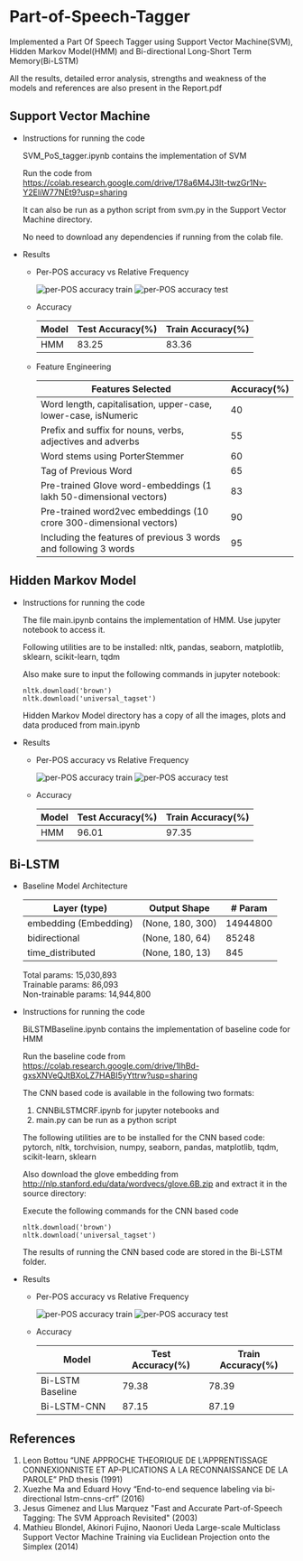# Part-of-Speech-Tagger

Implemented a Part Of Speech Tagger using Support Vector Machine(SVM), Hidden Markov Model(HMM) and Bi-directional Long-Short Term Memory(Bi-LSTM)

All the results, detailed error analysis, strengths and weakness of the models and references are also present in the Report.pdf 

## Support Vector Machine

* Instructions for running the code

  SVM_PoS_tagger.ipynb contains the implementation of SVM

  Run the code from https://colab.research.google.com/drive/178a6M4J3lt-twzGr1Nv-Y2EliW77NEt9?usp=sharing
  
  It can also be run as a python script from svm.py in the Support Vector Machine directory.
  
  No need to download any dependencies if running from the colab file.

* Results

  * Per-POS accuracy vs Relative Frequency
  
    ![per-POS accuracy train](https://github.com/sp1999/Part-of-Speech-Tagger/blob/main/Support%20Vector%20Machine/svm_scatter_plot_train.png)
    ![per-POS accuracy test](https://github.com/sp1999/Part-of-Speech-Tagger/blob/main/Support%20Vector%20Machine/svm_scatter_plot_test.png)
  
  * Accuracy 
  
    Model | Test Accuracy(%) | Train Accuracy(%)
    ------|------------------|------------------
    HMM | 83.25 | 83.36  
  
  * Feature Engineering
    
    Features Selected | Accuracy(%)
    ------------------|----------
    Word length, capitalisation, upper-case, lower-case, isNumeric | 40
    Prefix and suffix for nouns, verbs, adjectives and adverbs | 55
    Word stems using PorterStemmer | 60
    Tag of Previous Word | 65
    Pre-trained Glove word-embeddings (1 lakh 50-dimensional vectors) | 83
    Pre-trained word2vec embeddings (10 crore 300-dimensional vectors) | 90
    Including the features of previous 3 words and following 3 words | 95

## Hidden Markov Model

* Instructions for running the code
  
  The file main.ipynb contains the implementation of HMM. Use jupyter notebook to access it.

  Following utilities are to be installed:
  nltk, pandas, seaborn, matplotlib, sklearn, scikit-learn, tqdm

  Also make sure to input the following commands in jupyter notebook:
  ```
  nltk.download('brown')
  nltk.download('universal_tagset')
  ```

  Hidden Markov Model directory has a copy of all the images, plots and data produced from main.ipynb

* Results

  * Per-POS accuracy vs Relative Frequency
  
    ![per-POS accuracy train](https://github.com/sp1999/Part-of-Speech-Tagger/blob/main/Hidden%20Markov%20Model/hmm_scatter_plot_train.png)
    ![per-POS accuracy test](https://github.com/sp1999/Part-of-Speech-Tagger/blob/main/Hidden%20Markov%20Model/hmm_scatter_plot_test.png)
  
  * Accuracy 
    
    Model | Test Accuracy(%) | Train Accuracy(%)
    ------|------------------|------------------
    HMM | 96.01 | 97.35  

## Bi-LSTM

* Baseline Model Architecture

  Layer (type) | Output Shape | # Param   
  -------------|--------------|---------
  embedding (Embedding) | (None, 180, 300) | 14944800  
  bidirectional | (None, 180, 64) | 85248     
  time_distributed | (None, 180, 13) | 845       

  Total params: 15,030,893  
  Trainable params: 86,093   
  Non-trainable params: 14,944,800
  
* Instructions for running the code

  BiLSTMBaseline.ipynb contains the implementation of baseline code for HMM

  Run the baseline code from https://colab.research.google.com/drive/1lhBd-gxsXNVeQJtBXoLZ7HABI5yYttrw?usp=sharing

  The CNN based code is available in the following two formats: 
  1. CNNBiLSTMCRF.ipynb for jupyter notebooks and 
  2. main.py can be run as a python script

  The following utilities are to be installed for the CNN based code:
  pytorch, nltk, torchvision, numpy, seaborn, pandas, matplotlib, tqdm, scikit-learn, sklearn

  Also download the glove embedding from http://nlp.stanford.edu/data/wordvecs/glove.6B.zip and extract it in the source directory: 

  Execute the following commands for the CNN based code
  ```
  nltk.download('brown')
  nltk.download('universal_tagset')
  ```
  The results of running the CNN based code are stored in the Bi-LSTM folder.

* Results
  
  * Per-POS accuracy vs Relative Frequency
  
    ![per-POS accuracy train](https://github.com/sp1999/Part-of-Speech-Tagger/blob/main/Bi-LSTM/bilstm_scatter_plot_train.png)
    ![per-POS accuracy test](https://github.com/sp1999/Part-of-Speech-Tagger/blob/main/Bi-LSTM/bilstm_scatter_plot_test.png)  
    
  * Accuracy
  
    Model | Test Accuracy(%) | Train Accuracy(%)
    ------|------------------|------------------
    Bi-LSTM Baseline | 79.38 | 78.39
    Bi-LSTM-CNN | 87.15 | 87.19
    
## References

1.  Leon  Bottou  “UNE  APPROCHE  THEORIQUE  DE  L’APPRENTISSAGE  CONNEXIONNISTE  ET  AP-PLICATIONS A LA RECONNAISSANCE DE LA PAROLE” PhD thesis (1991)
2.  Xuezhe Ma and Eduard Hovy “End-to-end sequence labeling via bi-directional lstm-cnns-crf” (2016)
3.  Jesus Gimenez and Llus Marquez "Fast and Accurate Part-of-Speech Tagging: The SVM Approach Revisited" (2003)
4.  Mathieu Blondel, Akinori Fujino, Naonori Ueda Large-scale Multiclass Support Vector Machine Training via Euclidean Projection onto the Simplex (2014)
